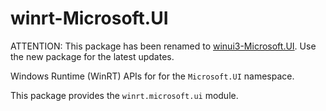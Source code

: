 <!-- warning: Please don't edit this file. It was automatically generated. -->

# winrt-Microsoft.UI

ATTENTION: This package has been renamed to
[winui3-Microsoft.UI](https://pypi.org/project/winui3-Microsoft.UI/).
Use the new package for the latest updates.

Windows Runtime (WinRT) APIs for for the `Microsoft.UI` namespace.

This package provides the `winrt.microsoft.ui` module.

